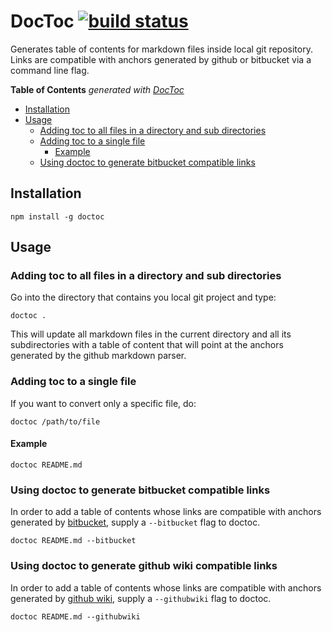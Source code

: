 # DocToc [![build status](https://secure.travis-ci.org/thlorenz/doctoc.png)](http://travis-ci.org/thlorenz/doctoc)

Generates table of contents for markdown files inside local git repository. Links are compatible with anchors generated
by github or bitbucket via a command line flag.

**Table of Contents**  *generated with [DocToc](http://doctoc.herokuapp.com/)*

- [Installation](#installation)
- [Usage](#usage)
  - [Adding toc to all files in a directory and sub directories](#adding-toc-to-all-files-in-a-directory-and-sub-directories)
  - [Adding toc to a single file](#adding-toc-to-a-single-file)
    - [Example](#example)
  - [Using doctoc to generate bitbucket compatible links](#using-doctoc-to-generate-bitbucket-compatible-links)

## Installation

    npm install -g doctoc

## Usage

### Adding toc to all files in a directory and sub directories

Go into the directory that contains you local git project and type:
    
    doctoc .

This will update all markdown files in the current directory and all its
subdirectories with a table of content that will point at the anchors generated
by the github markdown parser.

### Adding toc to a single file

If you want to convert only a specific file, do:

    doctoc /path/to/file

#### Example

    doctoc README.md

### Using doctoc to generate bitbucket compatible links

In order to add a table of contents whose links are compatible with anchors generated by
[bitbucket](https://bitbucket.org/), supply a `--bitbucket` flag to doctoc.

    doctoc README.md --bitbucket

### Using doctoc to generate github wiki compatible links

In order to add a table of contents whose links are compatible with anchors generated by
[github wiki](https://github.com/), supply a `--githubwiki` flag to doctoc.

    doctoc README.md --githubwiki
